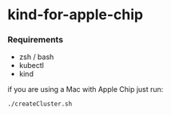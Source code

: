 # kind-for-apple-chip
### Requirements
- zsh / bash
- kubectl
- kind

if you are using a Mac with Apple Chip just run:
```shell
./createCluster.sh
```